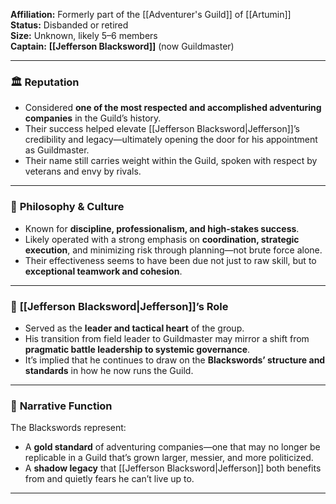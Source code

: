 **Affiliation:** Formerly part of the [[Adventurer's Guild]] of [[Artumin]]  
**Status:** Disbanded or retired  
**Size:** Unknown, likely 5–6 members  
**Captain:** **[[Jefferson Blacksword]]** (now Guildmaster)

---
### 🏛️ **Reputation**
- Considered **one of the most respected and accomplished adventuring companies** in the Guild’s history.
- Their success helped elevate [[Jefferson Blacksword|Jefferson]]’s credibility and legacy—ultimately opening the door for his appointment as Guildmaster.
- Their name still carries weight within the Guild, spoken with respect by veterans and envy by rivals.

---

### 🧠 **Philosophy & Culture**

- Known for **discipline, professionalism, and high-stakes success**.
- Likely operated with a strong emphasis on **coordination, strategic execution**, and minimizing risk through planning—not brute force alone.
- Their effectiveness seems to have been due not just to raw skill, but to **exceptional teamwork and cohesion**.

---

### 🧓 **[[Jefferson Blacksword|Jefferson]]’s Role**

- Served as the **leader and tactical heart** of the group.
- His transition from field leader to Guildmaster may mirror a shift from **pragmatic battle leadership to systemic governance**.
- It’s implied that he continues to draw on the **Blackswords’ structure and standards** in how he now runs the Guild.

---

### 🧩 **Narrative Function**

The Blackswords represent:
- A **gold standard** of adventuring companies—one that may no longer be replicable in a Guild that’s grown larger, messier, and more politicized.
- A **shadow legacy** that [[Jefferson Blacksword|Jefferson]] both benefits from and quietly fears he can’t live up to.

---
